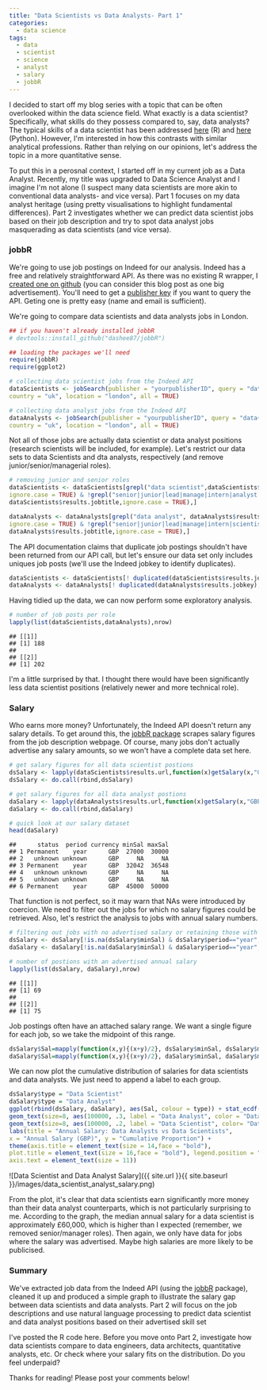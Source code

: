 ```yaml
---
title: "Data Scientists vs Data Analysts- Part 1"
categories:
  - data science
tags:
  - data
  - scientist
  - science
  - analyst
  - salary
  - jobbR
---
```


I decided to start off my blog series with a topic that can be often overlooked within the data science field. What exactly is a data scientist? Specifically, what skills do they possess compared to, say, data analysts? The typical skills of a data scientist has been addressed [here](http://kumaranpm.blogspot.co.uk/2014/11/popular-software-skills-in-data-science.html) (R) and [here](https://jessesw.com/Data-Science-Skills/) (Python). However, I'm interested in how this contrasts with similar analytical professions. Rather than relying on our opinions, let's address the topic in a more quantitative sense.

To put this in a perosnal context, I started off in my current job as a Data Analyst. Recently, my title was upgraded to Data Science Analyst and I imagine I'm not alone (I suspect many data scientists are more akin to conventional data analysts- and vice versa). Part 1 focuses on my data analyst heritage (using pretty visualisations to highlight fundamental differences). Part 2 investigates whether we can predict data scientist jobs based on their job description and try to spot data analyst jobs masquerading as data scientists (and vice versa).

### jobbR

We're going to use job postings on Indeed for our analysis. Indeed has a free and relatively straightforward API. As there was no existing R wrapper, I [created one on github](https://github.com/dashee87/jobbR) (you can consider this blog post as one big advertisement). You'll need to get a [publisher key](https://secure.indeed.com/account/register) if you want to query the API. Geting one is pretty easy (name and email is sufficient).

We're going to compare data scientists and data analysts jobs in London.

``` r
## if you haven't already installed jobbR
# devtools::install_github("dashee87/jobbR")

## loading the packages we'll need
require(jobbR)
require(ggplot2)

# collecting data scientist jobs from the Indeed API
dataScientists <- jobSearch(publisher = "yourpublisherID", query = "data+scientist",
country = "uk", location = "london", all = TRUE)

# collecting data analyst jobs from the Indeed API
dataAnalysts <- jobSearch(publisher = "yourpublisherID", query = "data+analyst",
country = "uk", location = "london", all = TRUE)
```

Not all of those jobs are actually data scientist or data analyst positions (research scientists will be included, for example). Let's restrict our data sets to data Scientists and dta analysts, respectively (and remove junior/senior/managerial roles).

``` r
# removing junior and senior roles
dataScientists <- dataScientists[grepl("data scientist",dataScientists$results.jobtitle,
ignore.case = TRUE) & !grepl("senior|junior|lead|manage|intern|analyst|graduate",
dataScientists$results.jobtitle,ignore.case = TRUE),]

dataAnalysts <- dataAnalysts[grepl("data analyst", dataAnalysts$results.jobtitle, 
ignore.case = TRUE) & !grepl("senior|junior|lead|manage|intern|scientist|graduate",
dataAnalysts$results.jobtitle,ignore.case = TRUE),]
```

The API documentation claims that duplicate job postings shouldn't have been returned from our API call, but let's ensure our data set only includes uniques job posts (we'll use the Indeed jobkey to identify duplicates).

``` r
dataScientists <- dataScientists[! duplicated(dataScientists$results.jobkey),]
dataAnalysts <- dataAnalysts[! duplicated(dataAnalysts$results.jobkey),]
```

Having tidied up the data, we can now perform some exploratory analysis.

``` r
# number of job posts per role
lapply(list(dataScientists,dataAnalysts),nrow)
```

    ## [[1]]
    ## [1] 188
    ## 
    ## [[2]]
    ## [1] 202

I'm a little surprised by that. I thought there would have been significantly less data scientist positions (relatively newer and more technical role).

### Salary

Who earns more money? Unfortunately, the Indeed API doesn't return any salary details. To get around this, the [jobbR package](https://github.com/dashee87/jobbR) scrapes salary figures from the job description webpage. Of course, many jobs don't actually advertise any salary amounts, so we won't have a complete data set here.

``` r
# get salary figures for all data scientist postions
dsSalary <- lapply(dataScientists$results.url,function(x)getSalary(x,"GBP"))
dsSalary <- do.call(rbind,dsSalary)

# get salary figures for all data analyst postions
daSalary <- lapply(dataAnalysts$results.url,function(x)getSalary(x,"GBP"))
daSalary <- do.call(rbind,daSalary)

# quick look at our salary dataset
head(daSalary)
```

    ##      status  period currency minSal maxSal
    ## 1 Permanent    year      GBP  27000  30000
    ## 2   unknown unknown      GBP     NA     NA
    ## 3 Permanent    year      GBP  32042  36548
    ## 4   unknown unknown      GBP     NA     NA
    ## 5   unknown unknown      GBP     NA     NA
    ## 6 Permanent    year      GBP  45000  50000


That function is not perfect, so it may warn that NAs were introduced by coercion. We need to filter out the jobs for which no salary figures could be retrieved. Also, let's restrict the analysis to jobs with annual salary numbers.

``` r
# filtering out jobs with no advertised salary or retaining those with annual salaries
dsSalary <- dsSalary[!is.na(dsSalary$minSal) & dsSalary$period=="year",]
daSalary <- daSalary[!is.na(daSalary$minSal) & daSalary$period=="year",]

# number of postions with an advertised annual salary
lapply(list(dsSalary, daSalary),nrow)
```

    ## [[1]]
    ## [1] 69
    ## 
    ## [[2]]
    ## [1] 75

Job postings often have an attached salary range. We want a single figure for each job, so we take the midpoint of this range.

``` r
dsSalary$Sal=mapply(function(x,y){(x+y)/2}, dsSalary$minSal, dsSalary$maxSal)
daSalary$Sal=mapply(function(x,y){(x+y)/2}, daSalary$minSal, daSalary$maxSal)
```

We can now plot the cumulative distribution of salaries for data scientists and data analysts. We just need to append a label to each group.

``` r
dsSalary$type = "Data Scientist"
daSalary$type = "Data Analyst"
ggplot(rbind(dsSalary, daSalary), aes(Sal, colour = type)) + stat_ecdf(size = 1) +
geom_text(size=8, aes(100000, .3, label = "Data Analyst", color = "Data Analyst")) + 
geom_text(size=8, aes(100000, .2, label = "Data Scientist", color= "Data Scientist")) + 
labs(title = "Annual Salary: Data Analysts vs Data Scientists", 
x = "Annual Salary (GBP)", y = "Cumulative Proportion") + 
theme(axis.title = element_text(size = 14,face = "bold"), 
plot.title = element_text(size = 16,face = "bold"), legend.position = "none",
axis.text = element_text(size = 11))
```

![Data Scientist and Data Analyst Salary]({{ site.url }}{{ site.baseurl }}/images/data_scientist_analyst_salary.png)


From the plot, it's clear that data scientists earn significantly more money than their data analyst counterparts, which is not particularly surprising to me. According to the graph, the median annual salary for a data scientist is approximately £60,000, which is higher than I expected (remember, we removed senior/manager roles). Then again, we only have data for jobs where the salary was advertised. Maybe high salaries are more likely to be publicised.

### Summary

We've extracted job data from the Indeed API (using the [jobbR]((https://github.com/dashee87/jobbR)) package), cleaned it up and produced a simple graph to illustrate the salary gap between data scientists and data analysts. Part 2 will focus on the job descriptions and use natural language processing to predict data scientist and data analyst positions based on their advertised skill set

I've posted the R code here. Before you move onto Part 2, investigate how data scientists compare to data engineers, data architects, quantitative analysts, etc. Or check where your salary fits on the distribution. Do you feel underpaid?

Thanks for reading! Please post your comments below!
